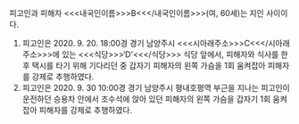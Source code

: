 피고인과 피해자 <<<내국인이름>>>B<<</내국인이름>>>(여, 60세)는 지인 사이이다.
1. 피고인은 2020. 9. 20. 18:00경 경기 남양주시 <<<시아래주소>>>C<<</시아래주소>>>에 있는 <<<식당>>>‘D'<<</식당>>> 식당 앞에서, 피해자와 식사를 한 후 택시를 타기 위해 기다리던 중 갑자기 피해자의 왼쪽 가슴을 1회 움켜잡아 피해자를 강제로 추행하였다.
2. 피고인은 2020. 9. 30 10:00경 경기 남양주시 평내호평역 부근을 지나는 피고인이 운전하던 승용차 안에서 조수석에 앉아 있던 피해자의 왼쪽 가슴을 갑자기 1회 움켜잡아 피해자를 강제로 추행하였다.